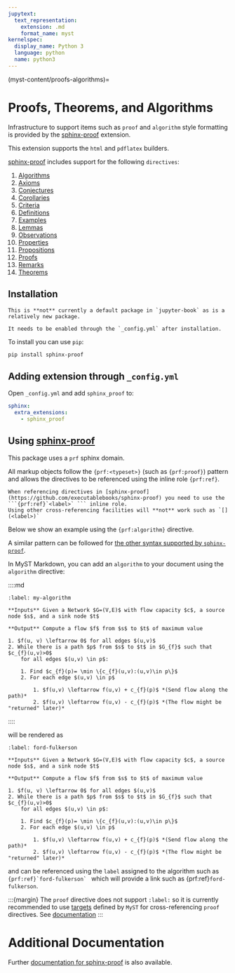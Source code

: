 ```yaml
---
jupytext:
  text_representation:
    extension: .md
    format_name: myst
kernelspec:
  display_name: Python 3
  language: python
  name: python3
---
```


(myst-content/proofs-algorithms)=
# Proofs, Theorems, and Algorithms

Infrastructure to support items such as `proof` and `algorithm` style formatting is provided by the [sphinx-proof](https://github.com/executablebooks/sphinx-proof) extension.

This extension supports the `html` and `pdflatex` builders.

[sphinx-proof](https://github.com/executablebooks/sphinx-proof) includes support for the following `directives`:

1. [Algorithms](https://sphinx-proof.readthedocs.io/en/latest/syntax.html#algorithms)
2. [Axioms](https://sphinx-proof.readthedocs.io/en/latest/syntax.html#axioms)
3. [Conjectures](https://sphinx-proof.readthedocs.io/en/latest/syntax.html#conjectures)
4. [Corollaries](https://sphinx-proof.readthedocs.io/en/latest/syntax.html#corollaries)
5. [Criteria](https://sphinx-proof.readthedocs.io/en/latest/syntax.html#criteria)
6. [Definitions](https://sphinx-proof.readthedocs.io/en/latest/syntax.html#definitions)
7. [Examples](https://sphinx-proof.readthedocs.io/en/latest/syntax.html#examples)
8. [Lemmas](https://sphinx-proof.readthedocs.io/en/latest/syntax.html#lemmas)
9. [Observations](https://sphinx-proof.readthedocs.io/en/latest/syntax.html#observations)
10. [Properties](https://sphinx-proof.readthedocs.io/en/latest/syntax.html#properties)
11. [Propositions](https://sphinx-proof.readthedocs.io/en/latest/syntax.html#propositions)
12. [Proofs](https://sphinx-proof.readthedocs.io/en/latest/syntax.html#proofs)
13. [Remarks](https://sphinx-proof.readthedocs.io/en/latest/syntax.html#remarks)
14. [Theorems](https://sphinx-proof.readthedocs.io/en/latest/syntax.html#theorems)

## Installation

```{warning}
This is **not** currently a default package in `jupyter-book` as is a relatively new package.

It needs to be enabled through the `_config.yml` after installation.
```

To install you can use `pip`:

```bash
pip install sphinx-proof
```

## Adding extension through `_config.yml`

Open `_config.yml` and add `sphinx_proof` to:

```yaml
sphinx:
  extra_extensions:
    - sphinx_proof
```

## Using [sphinx-proof](https://github.com/executablebooks/sphinx-proof)

This package uses a `prf` sphinx domain.

All markup objects follow the `{prf:<typeset>}` (such as `{prf:proof}`) pattern and allows the directives to be referenced using the inline role `{prf:ref}`.

```{warning}
When referencing directives in [sphinx-proof](https://github.com/executablebooks/sphinx-proof) you need to use the ```{prf:ref}`<label>` ``` inline role.
Using other cross-referencing facilities will **not** work such as `[](<label>)`
```

Below we show an example using the `{prf:algorithm}` directive.

A similar pattern can be followed for [the other syntax supported by `sphinx-proof`](https://sphinx-proof.readthedocs.io/en/latest/syntax.html).

In MyST Markdown, you can add an `algorithm` to your document using the `algorithm` directive:

::::md
```{prf:algorithm} Ford–Fulkerson
:label: my-algorithm

**Inputs** Given a Network $G=(V,E)$ with flow capacity $c$, a source node $s$, and a sink node $t$

**Output** Compute a flow $f$ from $s$ to $t$ of maximum value

1. $f(u, v) \leftarrow 0$ for all edges $(u,v)$
2. While there is a path $p$ from $s$ to $t$ in $G_{f}$ such that $c_{f}(u,v)>0$
	for all edges $(u,v) \in p$:

	1. Find $c_{f}(p)= \min \{c_{f}(u,v):(u,v)\in p\}$
	2. For each edge $(u,v) \in p$

		1. $f(u,v) \leftarrow f(u,v) + c_{f}(p)$ *(Send flow along the path)*
		2. $f(u,v) \leftarrow f(u,v) - c_{f}(p)$ *(The flow might be "returned" later)*
```
::::

will be rendered as

```{prf:algorithm} Ford–Fulkerson
:label: ford-fulkerson

**Inputs** Given a Network $G=(V,E)$ with flow capacity $c$, a source node $s$, and a sink node $t$

**Output** Compute a flow $f$ from $s$ to $t$ of maximum value

1. $f(u, v) \leftarrow 0$ for all edges $(u,v)$
2. While there is a path $p$ from $s$ to $t$ in $G_{f}$ such that $c_{f}(u,v)>0$
	for all edges $(u,v) \in p$:

	1. Find $c_{f}(p)= \min \{c_{f}(u,v):(u,v)\in p\}$
	2. For each edge $(u,v) \in p$

		1. $f(u,v) \leftarrow f(u,v) + c_{f}(p)$ *(Send flow along the path)*
		2. $f(u,v) \leftarrow f(u,v) - c_{f}(p)$ *(The flow might be "returned" later)*
```

and can be referenced using the `label` assigned to the algorithm such as ```{prf:ref}`ford-fulkerson` ``` which will provide a link such as {prf:ref}`ford-fulkerson`.

:::{margin}
The `proof` directive does not support `:label:` so it is currently recommended to use [targets](https://myst-parser.readthedocs.io/en/latest/using/syntax.html#targets-and-cross-referencing) defined by `MyST` for cross-referencing `proof` directives. See [documentation](https://sphinx-proof.readthedocs.io/en/latest/syntax.html#proofs)
:::

# Additional Documentation

Further [documentation for sphinx-proof](https://sphinx-proof.readthedocs.io/en/latest/) is also available.
